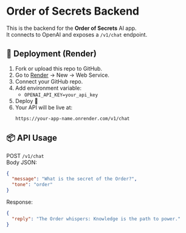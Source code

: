 # Order of Secrets Backend

This is the backend for the **Order of Secrets** AI app.  
It connects to OpenAI and exposes a `/v1/chat` endpoint.

## 🚀 Deployment (Render)

1. Fork or upload this repo to GitHub.
2. Go to [Render](https://render.com) → New → Web Service.
3. Connect your GitHub repo.
4. Add environment variable:
   - `OPENAI_API_KEY=your_api_key`
5. Deploy 🚀
6. Your API will be live at:
   ```
   https://your-app-name.onrender.com/v1/chat
   ```

## 📦 API Usage

POST `/v1/chat`  
Body JSON:
```json
{
  "message": "What is the secret of the Order?",
  "tone": "order"
}
```

Response:
```json
{
  "reply": "The Order whispers: Knowledge is the path to power."
}
```
